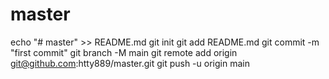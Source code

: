 # master
echo "# master" >> README.md
git init
git add README.md
git commit -m "first commit"
git branch -M main
git remote add origin git@github.com:htty889/master.git
git push -u origin main
